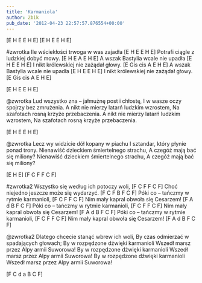 ```yaml
---
title: 'Karmaniola'
author: Zbik
pub_date: '2012-04-23 22:57:57.876554+00:00'
---
```


[E H E  E H E]
[E H E  E H E]

#zwrotka
Ile wściekłości trwoga w was zajadła [E H E E H E]
Potrafi ciągle z ludzkiej dobyć mowy. [E H E A E H E]
A wszak Bastylia wcale nie upadła [E H E E H E]
I nikt królewskiej nie zażądał głowy. [E Gis cis A E H E]
A wszak Bastylia wcale nie upadła [E H E E H E]
I nikt królewskiej nie zażądał głowy. [E Gis cis A E H E]

[E H E  E H E]

@zwrotka
Lud wszystko zna – jałmużnę post i chłostę,
I w wasze oczy spojrzy bez zmrużenia.
A nikt nie mierzy latarń ludzkim wzrostem,
Na szafotach rosną krzyże przebaczenia.
A nikt nie mierzy latarń ludzkim wzrostem,
Na szafotach rosną krzyże przebaczenia.

[E H E  E H E]

@zwrotka
Lecz wy widzicie dół kopany w piachu
I sztandar, który płynie ponad trony.
Nienawiść dzieckiem śmiertelnego strachu,
A czegóż mają bać się miliony?
Nienawiść dzieckiem śmiertelnego strachu,
A czegóż mają bać się miliony?

[E H E]
[F C F  F C F]

#zwrotka2
Wszystko się według ich potoczy woli, [F C F F C F]
Choć niejedno jeszcze może się wydarzyć. [F C F B F C F]
Póki co – tańczmy w rytmie karmanioli, [F C F F C F]
Nim mały kapral obwoła się Cesarzem! [F A d B F C F]
Póki co – tańczmy w rytmie karmanioli, [F C F F C F]
Nim mały kapral obwoła się Cesarzem!  [F A d B F C F]
Póki co – tańczmy w rytmie karmanioli, [F C F F C F]
Nim mały kapral obwoła się Cesarzem!  [F A d B F C F]

@zwrotka2
Dlatego chcecie stanąć wbrew ich woli,
By czas odmierzać w spadających głowach;
By w rozpędzone dźwięki karmanioli
Wszedł marsz przez Alpy armii Suworowa!
By w rozpędzone dźwięki karmanioli
Wszedł marsz przez Alpy armii Suworowa!
By w rozpędzone dźwięki karmanioli
Wszedł marsz przez Alpy armii Suworowa!

[F C d a B C F]